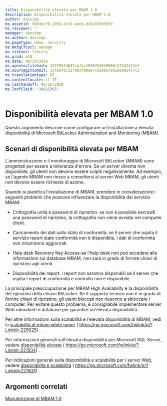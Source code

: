 ```yaml
---
title: Disponibilità elevata per MBAM 1.0
description: Disponibilità elevata per MBAM 1.0
author: dansimp
ms.assetid: 5869ecf8-1056-4c32-aecb-838a37e05d39
ms.reviewer: ''
manager: dansimp
ms.author: dansimp
ms.pagetype: mdop, security
ms.mktglfcycl: manage
ms.sitesec: library
ms.prod: w10
ms.date: 08/30/2016
ms.openlocfilehash: 1227967d647cbfbc16967b5936066fd73d2412e2
ms.sourcegitcommit: 354664bc527d93f80687cd2eba70d1eea024c7c3
ms.translationtype: MT
ms.contentlocale: it-IT
ms.lasthandoff: 06/26/2020
ms.locfileid: "10825365"
---
```

# Disponibilità elevata per MBAM 1.0


Questo argomento descrive come configurare un'installazione a elevata disponibilità di Microsoft BitLocker Administration and Monitoring (MBAM).

## Scenari di disponibilità elevata per MBAM


L'amministrazione e il monitoraggio di Microsoft BitLocker (MBAM) sono progettati per essere a tolleranza d'errore. Se un server diventa non disponibile, gli utenti non devono essere colpiti negativamente. Ad esempio, se l'agente MBAM non riesce a connettersi al server Web MBAM, gli utenti non devono essere richieste di azione.

Quando si pianifica l'installazione di MBAM, prendere in considerazione i seguenti problemi che possono influenzare la disponibilità del servizio MBAM:

-   Crittografia unità e password di ripristino: se non è possibile escrowE una password di ripristino, la crittografia non viene avviata nel computer client.

-   Caricamento dei dati sullo stato di conformità: se il server che ospita il servizio report stato conformità non è disponibile, i dati di conformità non rimarranno aggiornati.

-   Help desk Recovery Key Access-se l'help desk non può accedere alle informazioni sul database MBAM, non sarà in grado di fornire chiavi di ripristino agli utenti.

-   Disponibilità dei report: i report non saranno disponibili se il server che ospita i report di conformità e controllo non è disponibile.

La principale preoccupazione per MBAM High Availability è la disponibilità del ripristino della chiave BitLocker. Se il supporto tecnico non è in grado di fornire chiavi di ripristino, gli utenti bloccati non riescono a sbloccare i computer. Per evitare questo problema, è consigliabile implementare server Web ridondanti e database per garantire un'elevata disponibilità.

Per altre informazioni sulla scalabilità e l'elevata disponibilità di MBAM, vedi la [scalabilità di mbam white paper](https://go.microsoft.com/fwlink/p/?LinkId=229025) ( https://go.microsoft.com/fwlink/p/?LinkId=229025) .

Per informazioni generali sull'elevata disponibilità per Microsoft SQL Server, vedere [disponibilità elevata](https://go.microsoft.com/fwlink/p/?LinkId=221504) ( https://go.microsoft.com/fwlink/p/?LinkId=221504) .

Per indicazioni generali sulla disponibilità e scalabilità per i server Web, vedere [disponibilità e scalabilità](https://go.microsoft.com/fwlink/p/?LinkId=221503) ( https://go.microsoft.com/fwlink/p/?LinkId=221503) .

## Argomenti correlati


[Manutenzione di MBAM 1.0](maintaining-mbam-10.md)

 

 





